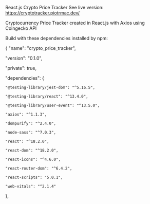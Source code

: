 React.js Crypto Price Tracker
See live version: https://cryptotracker.piotrmac.dev/

Cryptocurrency Price Tracker created in React.js with Axios using Coingecko API 

Build with these dependencies installed by npm:

{
  "name": "crypto_price_tracker",

  "version": "0.1.0",

  "private": true,

  "dependencies": {

    "@testing-library/jest-dom": "^5.16.5",

    "@testing-library/react": "^13.4.0",

    "@testing-library/user-event": "^13.5.0",

    "axios": "^1.1.3",

    "dompurify": "^2.4.0",

    "node-sass": "^7.0.3",

    "react": "^18.2.0",

    "react-dom": "^18.2.0",

    "react-icons": "^4.6.0",

    "react-router-dom": "^6.4.2",

    "react-scripts": "5.0.1",

    "web-vitals": "^2.1.4"
  },
